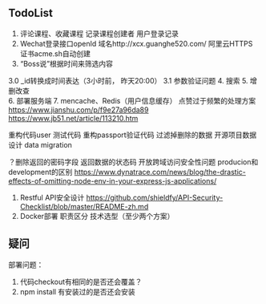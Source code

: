 ## TodoList
1. 评论课程、收藏课程
    记录课程创建者
    用户登录记录
2. Wechat登录接口openId
    域名http://xcx.guanghe520.com/
    阿里云HTTPS
    证书acme.sh自动创建
3. “Boss说”根据时间来筛选内容
    
3.0 _id转换成时间表达（3小时前， 昨天20:00）
3.1 参数验证问题
4. 搜索
5. 增删改查   
6. 部署服务端
7. mencache、Redis（用户信息缓存）
点赞过于频繁的处理方案
https://www.jianshu.com/p/f9e27a96da89
https://www.jb51.net/article/113210.htm

重构代码user
测试代码
重构passport验证代码
过滤掉删除的数据
开源项目数据设计
data migration

？删除返回的密码字段
返回数据的状态码
开放跨域访问安全性问题
producion和development的区别
https://www.dynatrace.com/news/blog/the-drastic-effects-of-omitting-node-env-in-your-express-js-applications/


1. Restful API安全设计 https://github.com/shieldfy/API-Security-Checklist/blob/master/README-zh.md
2. Docker部署
职责区分
技术选型（至少两个方案）


## 疑问
部署问题：
1. 代码checkout有相同的是否还会覆盖？
2. npm install 有安装过的是否还会安装
